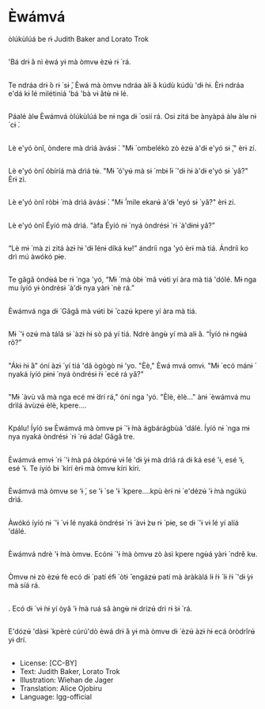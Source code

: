# Èwámvá
òlúkùlúá be rɨ̀
Judith Baker and Lorato
Trok

##
'Bá drɨ ́á nì èwá yɨ mà
òmvʉ èzʉ́ rɨ ̀ rá.

##
Te ndráa drɨ ̀ò rɨ ̀ sɨ ̌, Èwá
mà òmvʉ ndráa àlɨ ́á
kúdù kúdù 'dɨ ́nɨ. Èrɨ
ndráa e'dá kɨ ̀lé milétiniá
'bá 'bà vɨ ̀átʉ̀ nɨ lé.

##
Páalé àlʉ Èwámvá
òlúkùlúá be nɨ nga dɨ ́
osií rá. Osi zitá be
ànyàpá àlʉ àlʉ nɨ ́ cɨ ́.

##
Lè e'yó ònǐ, òndere mà
drìá àvásɨ ̀. "Mɨ ́
ombelékò zò èzʉ́ à'dɨ
e'yó sɨ ̀," èrɨ zí.

##
Lè e'yó ònǐ óbíríá mà
drìá tʉ̀. "Mɨ ̂ ó'yʉ́ mà sɨ ́
mbɨ ́lɨ ́ 'dɨ ́nɨ à'dɨ e'yó sɨ ̀
yǎ?" Èrɨ zi.

##
Lè e'yó ònǐ ròbɨ ́ mà drìá
àvásɨ ̀. "Mɨ ̂́ mile ekarʉ́
à'dɨ 'eyó sɨ ̀ yǎ?" èrɨ zi.

##
Lè e'yó ònǐ Éyíó mà
drìá. “àfa Éyíó nɨ ́ nyá
òndrésɨ ̀ rɨ ̀ à'dɨnɨ yǎ?”

##
“Lè mɨ ́ mà zi zitá àzɨ ́nɨ
'dɨ ̀lénɨ díká kʉ!” ándríi
nga 'yó èrɨ mà tiá.
Ándríi ko drì mú àwókó
pɨe.

##
Te gǎgǎ òndʉ̀á be rɨ ̀ nga
'yó, “Mɨ ́ mà òbɨ ̀ mâ vʉ́ti
yí àra mà tiá 'dólé. Mɨ
nga mu íyíó yɨ òndrésɨ ̀
à'dɨ nya yàrɨ ̀ nè rá.”

##
Èwámvá nga dɨ ́ Gǎgǎ
mà vʉ́ti bɨ ̌ cazʉ́ kpere yí
àra mà tiá.

##
Mɨ ̀ 'ɨ ozʉ́ mà tálá sɨ ̀ àzɨ ́nɨ
sò pá yí tiá. Ndrè àngʉ̀
yí mà alɨ ́á.
“Íyíó nɨ ngʉ̀á rô?”

##
"Ákɨ ̀nɨ ̀â” óní àzɨ ́ yí tiá
'dǎ ògògò nɨ 'yo.
"Èè," Èwá mvá omvɨ.
"Mɨ ́ ecó mánɨ ́ nyaká íyíó
pɨnɨ ́ nyá òndrésɨ ̀rɨ ̀ ecé rá
yǎ?"

##
"Mɨ ́ àvù vǎ mà nga ecé
mɨ ́drí rá," óní nga 'yó.
"Èlè, èlè..." ànɨ ́ èwámvá
mu drìlá àvùzʉ́ èlè,
kpere....

##
Kpálu! Íyíó sʉ Èwámvá
mà òmvʉ pɨ ́ 'ɨ ́mà
ágbárágbùá 'dálé.
Íyíó nɨ ̀ nga mɨ nya
nyaká òndrésɨ ̀ rɨ ̀ rʉ́ áda!
Gǎgǎ tre.

##
Èwámvá emvɨ ́ rɨ ́ 'ɨ ́mà pá
òkpórʉ́ vɨ ́lé 'dɨ ̀yɨ mà drìá
rá dɨ ́ká esé 'ɨ, esé ‘ɨ, esé
'ɨ. Te íyíó bɨ ̀ kírí èrɨ mà
òmvʉ kíri kíri.

##
Èwámvá mà òmvʉ se ‘ɨ ́,
se 'ɨ ́ se 'ɨ ́ kpere....kpù
èrɨ nɨ ́ e'dézʉ́ 'ɨ ́mà ngúkú
drìá.

##
Àwókó íyíó nɨ ́ 'ɨ ́ vɨ ́lé
nyaká òndrésɨ ̀ rɨ ̀ àvɨ ̀zʉ rɨ ̀
pɨe, se dɨ ́ 'ɨ vɨ ́lé yí alíá
'dálé.

##
Èwámvá ndrè 'ɨ ́mà
òmvʉ. Ecónɨ ́ 'ɨ ́mà òmvʉ
zò àsì kpere ngʉ̀á yàrɨ ̀
ndrě kʉ.

##
Òmvʉ nɨ zò èzʉ́ fè ecó
dɨ ́ patí éfɨ ́ òtɨ ̌ engázʉ́
patí mà àràkàlá lɨ ́rɨ ́ lɨ ́rɨ ́
'dɨ ̀yɨ mà síá rá.

##
.
Ecó dɨ ́ vɨ ́nɨ yí òyǎ 'ɨ ́mà
ruá sâ àngʉ̀ nɨ drizʉ́ dri
rɨ ̀sɨ ̀ rá.

##
E'dózʉ́ 'dàsɨ ̀ kpèrè
cúrú'dò èwá drɨ ́á yɨ mà
òmvʉ dɨ ́ èzʉ́ àzɨ ́nɨ ecá
òròdrîrʉ́ yɨ drí.

##
* License: [CC-BY]
* Text: Judith Baker, Lorato Trok
* Illustration: Wiehan de Jager
* Translation: Alice Ojobiru
* Language: lgg-official
